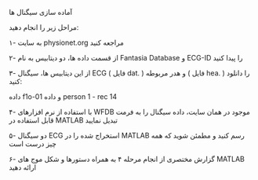آماده سازی سیگنال ها

مراحل زیر را انجام دهید:

۱- به سایت physionet.org  مراجعه کنید

۲- از قسمت داده ها، دو دیتابیس به نام   Fantasia Database   و   ECG-ID   را پیدا کنید

۳- از این دیتابیس ها، سیگنال ECG ( فایل dat. ) و هدر مربوطه ( فایل hea. ) را دانلود کنید:

داده  f1o-01  و  داده  person 1 - rec 14

۴- با استفاده از نرم افزارهای WFDB موجود در همان سایت، داده سیگنال را به فرمت قابل استفاده در MATLAB تبدیل نمایید

۵- دو سیگنال ECG استخراج شده را در MATLAB رسم کنید و مطمئن شوید که همه چیز درست است

۶- گزارش مختصری از انجام مرحله ۴ به همراه دستورها و شکل موج های MATLAB ارائه دهید